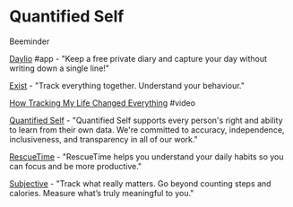 # Quantified Self

Beeminder

[Daylio](https://daylio.webflow.io/) \#app - "Keep a free private diary and capture your day without writing down a single line!"

[Exist](https://exist.io/) - "Track everything together. Understand your behaviour."

[How Tracking My Life Changed Everything](https://www.youtube.com/watch?v=0tnX81N6Ris) \#video

[Quantified Self](https://quantifiedself.com/) - "Quantified Self supports every person's right and ability to learn from their own data. We're committed to accuracy, independence, inclusiveness, and transparency in all of our work."

[RescueTime](https://www.rescuetime.com/) - "RescueTime helps you understand your daily habits so you can focus and be more productive."

[Subjective](https://www.subjective.app/) - "Track what really matters. Go beyond counting steps and calories. Measure what’s truly meaningful to you."

